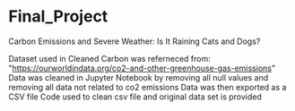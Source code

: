 # Final_Project
Carbon Emissions and Severe Weather: Is It Raining Cats and Dogs?


Dataset used in Cleaned Carbon was referneced from: "https://ourworldindata.org/co2-and-other-greenhouse-gas-emissions"
Data was cleaned in Jupyter Notebook by removing all null values and removing all data not related to co2 emissions
Data was then exported as a CSV file
Code used to clean csv file and original data set is provided
